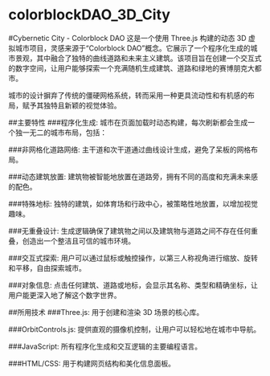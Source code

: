 # colorblockDAO_3D_City
#Cybernetic City - Colorblock DAO
这是一个使用 Three.js 构建的动态 3D 虚拟城市项目，灵感来源于“Colorblock DAO”概念。它展示了一个程序化生成的城市景观，其中融合了独特的曲线道路和未来主义建筑。该项目旨在创建一个交互式的数字空间，让用户能够探索一个充满随机生成建筑、道路和绿地的赛博朋克大都市。

城市的设计摒弃了传统的僵硬网格系统，转而采用一种更具流动性和有机感的布局，赋予其独特且新颖的视觉体验。

##主要特性
###程序化生成: 城市在页面加载时动态构建，每次刷新都会生成一个独一无二的城市布局，包括：

###非网格化道路网络: 主干道和次干道通过曲线设计生成，避免了呆板的网格布局。

###动态建筑放置: 建筑物被智能地放置在道路旁，拥有不同的高度和充满未来感的配色。

###特殊地标: 独特的建筑，如体育场和行政中心，被策略性地放置，以增加视觉趣味。

###无重叠设计: 生成逻辑确保了建筑物之间以及建筑物与道路之间不存在任何重叠，创造出一个整洁且可信的城市环境。

###交互式探索: 用户可以通过鼠标或触控操作，以第三人称视角进行缩放、旋转和平移，自由探索城市。

###对象信息: 点击任何建筑、道路或地标，会显示其名称、类型和精确坐标，让用户能更深入地了解这个数字世界。

##所用技术
###Three.js: 用于创建和渲染 3D 场景的核心库。

###OrbitControls.js: 提供直观的摄像机控制，让用户可以轻松地在城市中导航。

###JavaScript: 所有程序化生成和交互逻辑的主要编程语言。

###HTML/CSS: 用于构建网页结构和美化信息面板。
